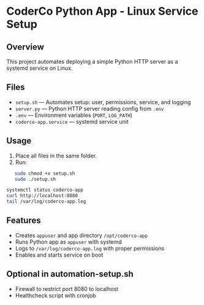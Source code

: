 # CoderCo Python App - Linux Service Setup

## Overview

This project automates deploying a simple Python HTTP server as a systemd service on Linux.

## Files

- `setup.sh` — Automates setup: user, permissions, service, and logging  
- `server.py` — Python HTTP server reading config from `.env`  
- `.env` — Environment variables (`PORT`, `LOG_PATH`)  
- `coderco-app.service` — systemd service unit

## Usage

1. Place all files in the same folder.  
2. Run:

```bash
   sudo chmod +x setup.sh
   sudo ./setup.sh
```

```bash
systemctl status coderco-app
curl http://localhost:8080
tail /var/log/coderco-app.log
```

## Features

- Creates `appuser` and app directory `/opt/coderco-app`  
- Runs Python app as `appuser` with systemd  
- Logs to `/var/log/coderco-app.log` with proper permissions  
- Enables and starts service on boot

## Optional in automation-setup.sh

- Firewall to restrict port 8080 to localhost  
- Healthcheck script with cronjob